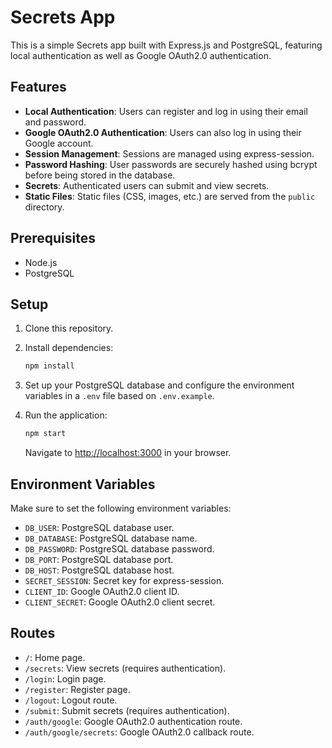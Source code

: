 # Secrets App

This is a simple Secrets app built with Express.js and PostgreSQL, featuring local authentication as well as Google OAuth2.0 authentication.

## Features

- **Local Authentication**: Users can register and log in using their email and password.
- **Google OAuth2.0 Authentication**: Users can also log in using their Google account.
- **Session Management**: Sessions are managed using express-session.
- **Password Hashing**: User passwords are securely hashed using bcrypt before being stored in the database.
- **Secrets**: Authenticated users can submit and view secrets.
- **Static Files**: Static files (CSS, images, etc.) are served from the `public` directory.

## Prerequisites

- Node.js
- PostgreSQL

## Setup

1.  Clone this repository.
2.  Install dependencies:

    ```bash
    npm install

    ```

3.  Set up your PostgreSQL database and configure the environment variables in a `.env` file based on `.env.example`.
4.  Run the application:

    ```bash
    npm start
    ```

    Navigate to [http://localhost:3000](http://localhost:3000) in your browser.

## Environment Variables

Make sure to set the following environment variables:

- `DB_USER`: PostgreSQL database user.
- `DB_DATABASE`: PostgreSQL database name.
- `DB_PASSWORD`: PostgreSQL database password.
- `DB_PORT`: PostgreSQL database port.
- `DB_HOST`: PostgreSQL database host.
- `SECRET_SESSION`: Secret key for express-session.
- `CLIENT_ID`: Google OAuth2.0 client ID.
- `CLIENT_SECRET`: Google OAuth2.0 client secret.

## Routes

- `/`: Home page.
- `/secrets`: View secrets (requires authentication).
- `/login`: Login page.
- `/register`: Register page.
- `/logout`: Logout route.
- `/submit`: Submit secrets (requires authentication).
- `/auth/google`: Google OAuth2.0 authentication route.
- `/auth/google/secrets`: Google OAuth2.0 callback route.
